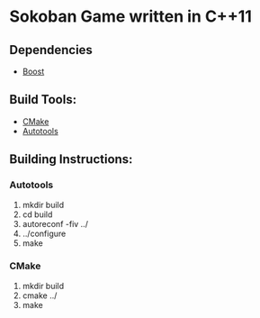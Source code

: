 # Sokoban Game written in C++11

## Dependencies
- [Boost](https://www.boost.org/)

## Build Tools:
- [CMake](https://cmake.org/)
- [Autotools](https://www.gnu.org/software/software.html)

## Building Instructions:

### Autotools
1. mkdir build
2. cd build
3. autoreconf -fiv ../
4. ../configure
5. make

### CMake
1. mkdir build
2. cmake ../
3. make
